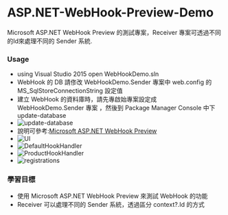 # ASP.NET-WebHook-Preview-Demo
Microsoft ASP.NET WebHook Preview 的測試專案，Receiver 專案可透過不同的Id來處理不同的 Sender 系統.

### Usage
- using Visual Studio 2015 open WebHookDemo.sln
- WebHook 的 DB 請俢改 WebHookDemo.Sender 專案中 web.config 的 MS_SqlStoreConnectionString 設定值 
- 建立 WebHook 的資料庫時，請先專啟始專案設定成 WebHookDemo.Sender 專案 ，然後到 Package Manager Console 中下 update-database 
- ![update-database](https://github.com/rainmakerho/ASP.NET-WebHook-Preview-Demo/blob/master/npmInstall.png?raw=true)
- 說明可參考:[Microsoft ASP.NET WebHook Preview](https://dotblogs.com.tw/rainmaker/2016/11/06/152425) 
- ![UI](https://github.com/rainmakerho/ASP.NET-WebHook-Preview-Demo/blob/master/SubscribeImage.png?raw=true)
- ![DefaultHookHandler](https://github.com/rainmakerho/ASP.NET-WebHook-Preview-Demo/blob/master/DefaultHookHandler.png?raw=true)
- ![ProductHookHandler](https://github.com/rainmakerho/ASP.NET-WebHook-Preview-Demo/blob/master/ProductHookHandler.png?raw=true)
- ![registrations](https://github.com/rainmakerho/ASP.NET-WebHook-Preview-Demo/blob/master/registrations.png?raw=true)


### 學習目標
- 使用 Microsoft ASP.NET WebHook Preview 來測試 WebHook 的功能
- Receiver 可以處理不同的 Sender 系統，透過區分 context?.Id 的方式

